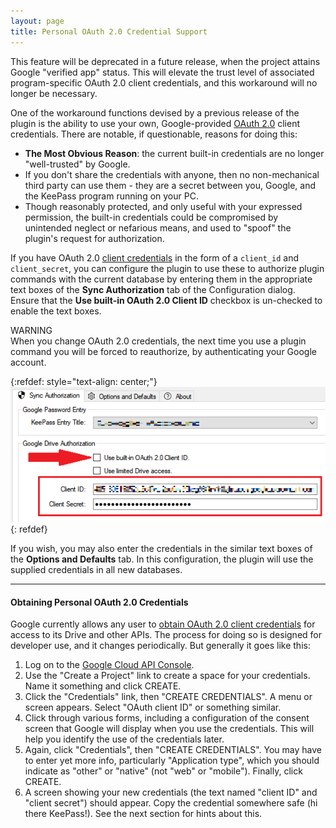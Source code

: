 ```yaml
---
layout: page
title: Personal OAuth 2.0 Credential Support
---
```


<div class="alert alert-secondary" role="alert">
This feature will be deprecated in a future release, when the project
attains Google "verified app" status.  This will elevate the trust
level of associated program-specific OAuth 2.0 client credentials, and
this workaround will no longer be necessary.
</div>

One of the workaround functions devised by a previous release of the plugin is
the ability to use your own, Google-provided [OAuth 2.0](https://oauth.net/2/) client
credentials.  There are notable, if questionable, reasons for
doing this:

* **The Most Obvious Reason**: the current built-in credentials are no longer
"well-trusted" by Google.
* If you don't share the credentials with anyone, then no non-mechanical
third party can use them - they are a secret between you, Google, and the
KeePass program running on your PC.
* Though reasonably protected, and only useful with your expressed permission,
the built-in credentials could be compromised by unintended neglect or
nefarious means, and used to "spoof" the plugin's request for authorization.

If you have OAuth 2.0 [client credentials](https://www.oauth.com/oauth2-servers/access-tokens/client-credentials/)
in the form of a `client_id` and `client_secret`, you can configure the
plugin to use these to authorize plugin commands with the current database
by entering them in the appropriate text boxes of the **Sync Authorization**
tab of the Configuration dialog.  Ensure that the **Use built-in OAuth
2.0 Client ID** checkbox is un-checked to enable the text boxes.

<div class="alert alert-warning text-dark" role="alert">
    <div>WARNING</div>
    When you change OAuth 2.0 credentials, the next time you use a
    plugin command you will be forced to reauthorize, by authenticating
    your Google account.
</div>

{:refdef: style="text-align: center;"}
![Entering personal OAuth 2.0 credentials](../assets/img/oauth-config.png)
{: refdef}

If you wish, you may also enter the credentials in the similar text boxes
of the **Options and Defaults** tab.  In this configuration, the plugin will
use the supplied credentials in all new databases.

---
#### Obtaining Personal OAuth 2.0 Credentials
Google currently allows any user to [obtain OAuth 2.0 client credentials](https://developers.google.com/identity/protocols/oauth2)
for access to its Drive and other APIs.  The process for doing so is designed
for developer use, and it changes periodically.  But generally it goes like this:

1. Log on to the [Google Cloud API Console](https://console.developers.google.com/).
2. Use the "Create a Project" link to create a space for your credentials.  
Name it something and click CREATE.
3. Click the "Credentials" link, then "CREATE CREDENTIALS".  A menu or 
screen appears.  Select "OAuth client ID" or something similar.
4. Click through various forms, including a configuration of the consent screen
that Google will display when you use the credentials.  This will help you
identify the use of the credentials later. 
5. Again, click "Credentials", then "CREATE CREDENTIALS". You may have to
enter yet more info, particularly "Application type", which you should indicate
as "other" or "native" (not "web" or "mobile").  Finally, click CREATE.
6. A screen showing your new credentials (the text named "client ID" and "client
secret") should appear.  Copy the credential somewhere safe (hi there KeePass!).
See the next section for hints about this.
